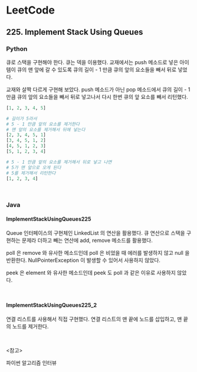 # LeetCode

## 225. Implement Stack Using Queues

### Python

큐로 스택을 구현해야 한다. 큐는 덱을 이용했다. 교재에서는 push 메소드로 넣은 아이템이 큐의 맨 앞에 갈 수 있도록 큐의 길이 - 1 만큼 큐의 앞의 요소들을 빼서 뒤로 넣었다.

교재와 살짝 다르게 구현해 보았다. push 메소드가 아닌 pop 메소드에서 큐의 길이 - 1 만큼 큐의 앞의 요소들을 빼서 뒤로 넣고나서 다시 한번 큐의 앞 요소를 빼서 리턴했다.

```python
[1, 2, 3, 4, 5]

# 길이가 5라서
# 5 - 1 만큼 앞의 요소를 제거한다
# 맨 앞의 요소를 제거해서 뒤에 넣는다
[2, 3, 4, 5, 1]
[3, 4, 5, 1, 2]
[4, 5, 1, 2, 3]
[5, 1, 2, 3, 4]

# 5 - 1 만큼 앞의 요소를 제거해서 뒤로 넣고 나면
# 5가 맨 앞으로 오게 된다
# 5를 제거해서 리턴한다
[1, 2, 3, 4]
```

<br>

### Java

#### ImplementStackUsingQueues225

Queue 인터페이스의 구현체인 LinkedList 의 연산을 활용했다. 큐 연산으로 스택을 구현하는 문제라 더하고 빼는 연산에 add, remove 메소드를 활용했다. 

poll 은 remove 와 유사한 메소드인데 poll 은 비었을 때 에러를 발생하지 않고 null 을 반환한다. NullPointerException 이 발생할 수 있어서 사용하지 않았다.

peek 은 element 와 유사한 메소드인데 peek 도 poll 과 같은 이유로 사용하지 않았다.

<br>

#### ImplementStackUsingQueues225_2

연결 리스트를 사용해서 직접 구현했다. 연결 리스트의 맨 끝에 노드를 삽입하고, 맨 끝의 노드를 제거한다.

<br>

<참고>

파이썬 알고리즘 인터뷰


